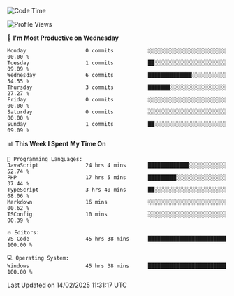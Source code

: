 <!--START_SECTION:waka-->
![Code Time](http://img.shields.io/badge/Code%20Time-4%2C088%20hrs%2044%20mins-blue)

![Profile Views](http://img.shields.io/badge/Profile%20Views-0-blue)

📅 **I'm Most Productive on Wednesday** 

```text
Monday                   0 commits           ░░░░░░░░░░░░░░░░░░░░░░░░░   00.00 % 
Tuesday                  1 commits           ██░░░░░░░░░░░░░░░░░░░░░░░   09.09 % 
Wednesday                6 commits           ██████████████░░░░░░░░░░░   54.55 % 
Thursday                 3 commits           ███████░░░░░░░░░░░░░░░░░░   27.27 % 
Friday                   0 commits           ░░░░░░░░░░░░░░░░░░░░░░░░░   00.00 % 
Saturday                 0 commits           ░░░░░░░░░░░░░░░░░░░░░░░░░   00.00 % 
Sunday                   1 commits           ██░░░░░░░░░░░░░░░░░░░░░░░   09.09 % 
```


📊 **This Week I Spent My Time On** 

```text
💬 Programming Languages: 
JavaScript               24 hrs 4 mins       █████████████░░░░░░░░░░░░   52.74 % 
PHP                      17 hrs 5 mins       █████████░░░░░░░░░░░░░░░░   37.44 % 
TypeScript               3 hrs 40 mins       ██░░░░░░░░░░░░░░░░░░░░░░░   08.06 % 
Markdown                 16 mins             ░░░░░░░░░░░░░░░░░░░░░░░░░   00.62 % 
TSConfig                 10 mins             ░░░░░░░░░░░░░░░░░░░░░░░░░   00.39 % 

🔥 Editors: 
VS Code                  45 hrs 38 mins      █████████████████████████   100.00 % 

💻 Operating System: 
Windows                  45 hrs 38 mins      █████████████████████████   100.00 % 
```


 Last Updated on 14/02/2025 11:31:17 UTC
<!--END_SECTION:waka-->
